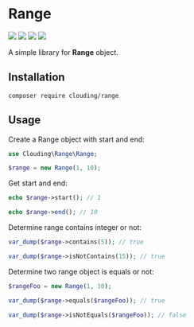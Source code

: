 # Range

![](https://img.shields.io/packagist/php-v/clouding/range.svg?style=flat-square)
![](https://img.shields.io/packagist/v/clouding/range.svg?style=flat-square)
[![](https://img.shields.io/travis/com/cloudingcity/kata.svg?style=flat-square)](https://travis-ci.com/cloudingcity/range)
[![](https://img.shields.io/codecov/c/github/cloudingcity/kata.svg?style=flat-square)](https://codecov.io/gh/cloudingcity/range)

A simple library for **Range** object.

## Installation

```
composer require clouding/range
```
## Usage

Create a Range object with start and end:
```php
use Clouding\Range\Range;

$range = new Range(1, 10);
```

Get start and end:
```php
echo $range->start(); // 1

echo $range->end(); // 10
```

Determine range contains integer or not:
```php
var_dump($range->contains(5)); // true

var_dump($range->isNotContains(15)); // true
```

Determine two range object is equals or not:
```php
$rangeFoo = new Range(1, 10);

var_dump($range->equals($rangeFoo)); // true

var_dump($range->isNotEquals($rangeFoo)); // false
```
